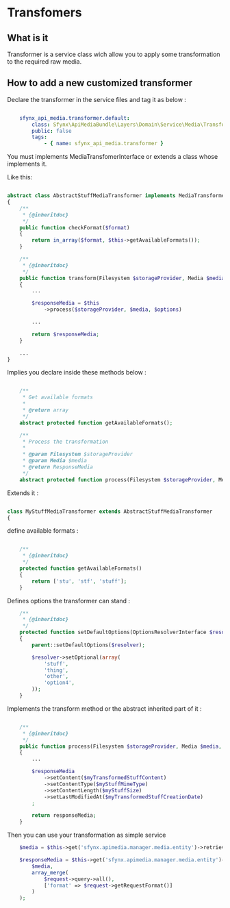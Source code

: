 Transfomers
===========

What is it
----------

Transformer is a service class wich allow you to apply some transformation to the required raw media.


How to add a new customized transformer
---------------------------------------

Declare the transformer in the service files and tag it as below :

```yml

    sfynx_api_media.transformer.default:
        class: Sfynx\ApiMediaBundle\Layers\Domain\Service\Media\Transformer\MyStuffMediaTransformer
        public: false
        tags:
            - { name: sfynx_api_media.transformer }
```

You must implements MediaTransfomerInterface or extends a class whose implements it.

Like this:

```php

abstract class AbstractStuffMediaTransformer implements MediaTransformerInterface
{
    /**
     * {@inheritdoc}
     */
    public function checkFormat($format)
    {
        return in_array($format, $this->getAvailableFormats());
    }

    /**
     * {@inheritdoc}
     */
    public function transform(Filesystem $storageProvider, Media $media, array $options = array())
    {
        ...

        $responseMedia = $this
            ->process($storageProvider, $media, $options)

        ...

        return $responseMedia;
    }

    ...
}
```

Implies you declare inside these methods below :

```php

    /**
     * Get available formats
     *
     * @return array
     */
    abstract protected function getAvailableFormats();

    /**
     * Process the transformation
     *
     * @param Filesystem $storageProvider
     * @param Media $media
     * @return ResponseMedia
     */
    abstract protected function process(Filesystem $storageProvider, Media $media, array $options = array());

```

Extends it :

```php

class MyStuffMediaTransformer extends AbstractStuffMediaTransformer
{
```

define available formats :

```php

    /**
     * {@inheritdoc}
     */
    protected function getAvailableFormats()
    {
        return ['stu', 'stf', 'stuff'];
    }
```

Defines options the transformer can stand :

```php
    /**
     * {@inheritdoc}
     */
    protected function setDefaultOptions(OptionsResolverInterface $resolver)
    {
        parent::setDefaultOptions($resolver);

        $resolver->setOptional(array(
            'stuff',
            'thing',
            'other',
            'option4',
        ));
    }
```

Implements the transform method or the abstract inherited part of it :

```php

    /**
     * {@inheritdoc}
     */
    public function process(Filesystem $storageProvider, Media $media, array $options = array())
    {
        ...

        $responseMedia
            ->setContent($myTransformedStuffContent)
            ->setContentType($myStuffMimeType)
            ->setContentLength($myStuffSize)
            ->setLastModifiedAt($myTransformedStuffCreationDate)
        ;

        return responseMedia;
    }
```

Then you can use your transformation as simple service

```php
    $media = $this->get('sfynx.apimedia.manager.media.entity')->retrieveMedia($reference);

    $responseMedia = $this->get('sfynx.apimedia.manager.media.entity')->transform(
        $media,
        array_merge(
            $request->query->all(),
            ['format' => $request->getRequestFormat()]
        )
    );
```
